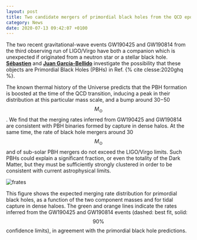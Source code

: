 ```yaml
---
layout: post
title: Two candidate mergers of primordial black holes from the QCD epoch
category: News
date: 2020-07-13 09:42:07 +0100
---
```


The two recent gravitational-wave events GW190425 and GW190814 from
the third observing run of LIGO/Virgo have both a companion which is
unexpected if originated from a neutron star or a stellar black
hole. [**Sébastien**](/members/clesse.html) and [**Juan
García-Bellido**](https://uam.academia.edu/JuanGarciaBellido)
investigate the possibility that these objects are Primordial Black
Holes (PBHs) in Ref. {% cite clesse:2020ghq %}.

The known thermal history of the Universe predicts that the PBH
formation is boosted at the time of the QCD transition, inducing a
peak in their distribution at this particular mass scale, and a bump
around 30−50 $$M_\odot$$. We find that the merging rates inferred from GW190425
and GW190814 are consistent with PBH binaries formed by capture in
dense halos. At the same time, the rate of black hole mergers around
30 $$M_\odot$$ and of sub-solar PBH mergers do not exceed the LIGO/Virgo
limits. Such PBHs could explain a significant fraction, or even the
totality of the Dark Matter, but they must be sufficiently strongly
clustered in order to be consistent with current astrophysical limits.

![frates]({{site.baseurl}}/assets/images/2007.06481/rates.png)

This figure shows the expected merging rate distribution for
primordial black holes, as a function of the two component masses and
for tidal capture in dense haloes.  The green and orange lines
indicate the rates inferred from the GW190425 and GW190814 events
(dashed: best fit, solid: $$90\%$$ confidence limits), in agreement with
the primordial black hole predictions.